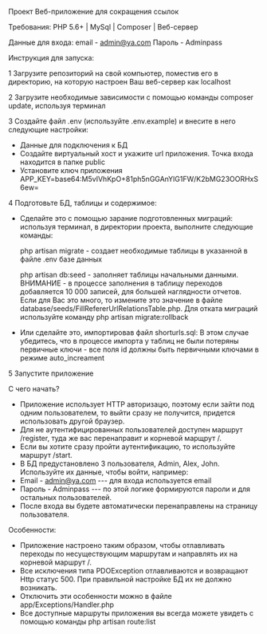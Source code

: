 Проект Веб-приложение для сокращения ссылок

Требования: PHP 5.6+ | MySql | Composer | Веб-сервер

Данные для входа: email - admin@ya.com  Пароль - Adminpass

Инструкция для запуска:

1 Загрузите репозиторий на свой компьютер, поместив его в директорию, на которую настроен Ваш веб-сервер как localhost

2 Загрузите необходимые зависимости с помощью команды composer update, используя терминал

3 Создайте файл .env (используйте .env.example) и внесите в него следующие настройки:
- Данные для подключения к БД 
- Создайте виртуальный хост и укажите url приложения. Точка входа находится в папке public
- Установите ключ приложения APP_KEY=base64:M5vIVhKpO+81ph5nGGAnYlG1FW/K2bMG23OORHxS6ew=

4 Подготовьте БД, таблицы и содержимое:
- Сделайте это с помощью зарание подготовленных миграций: используя терминал, в директории проекта, выполните следующие команды: 

  php artisan migrate - создает необходимые таблицы в указанной в файле .env базе данных
  
  php artisan db:seed - заполняет таблицы начальными данными. ВНИМАНИЕ - в процессе заполнения в таблицу переходов добавляется 10 000 записей, для большей наглядности отчетов. Если для Вас это много, то измените это значение в файле database/seeds/FillRefererUrlRelationsTable.php. Для отката миграций используйте команду php artisan migrate:rollback
  
- Или сделайте это, импортировав файл shorturls.sql:
  В этом случае убедитесь, что в процессе импорта у таблиц не были потеряны первичные ключи - все поля id должны быть первичными ключами в
  режиме auto_increament

5 Запустите приложение

С чего начать?
* Приложение использует HTTP авторизацю, поэтому если зайти под одним пользователем, то выйти сразу не получится, придется использовать     другой браузер.
* Для не аутентифицированных пользователей доступен маршрут /register, туда же вас перенаправит и корневой марщрут /.
* Если вы хотите сразу пройти аутентификацию, то используйте маршрут /start.
* В БД предустановлено 3 пользователя, Admin, Alex, John. Используйте их данные, чтобы войти, например:
* Email - admin@ya.com  --- для входа используется email
* Пароль - Adminpass    --- по этой логике формируются пароли и для остальных пользователей.
* После входа вы будете автоматически перенаправлены на страницу пользователя.

Особенности:
- Приложение настроено таким образом, чтобы отлавливать переходы по несуществующим маршрутам и направлять их на корневой маршрут /.
- Все исключения типа PDOException отлавливаются и возвращают Http статус 500. При правильной настройке БД их не должно возникать.
- Отключить эти особенности можно в файле app/Exceptions/Handler.php
- Все доступные маршруты приложения вы всегда можете увидеть с помощью команды php artisan route:list 
